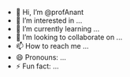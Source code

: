 - 👋 Hi, I’m @profAnant
- 👀 I’m interested in ...
- 🌱 I’m currently learning ...
- 💞️ I’m looking to collaborate on ...
- 📫 How to reach me ...
- 😄 Pronouns: ...
- ⚡ Fun fact: ...

<!---
profAnant/profAnant is a ✨ special ✨ repository because its `README.md` (this file) appears on your GitHub profile.
You can click the Preview link to take a look at your changes.
--->

